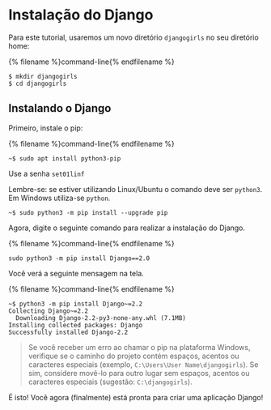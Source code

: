 # Instalação do Django

Para este tutorial, usaremos um novo diretório `djangogirls` no seu diretório home:

{% filename %}command-line{% endfilename %}

    $ mkdir djangogirls
    $ cd djangogirls

## Instalando o Django

Primeiro, instale o pip:

{% filename %}command-line{% endfilename %}

    ~$ sudo apt install python3-pip
    
Use a senha `set01linf`

<!-- Antes de fazer isto, devemos garantir que temos instalada a última versão do `pip`, que é o software que usamos para instalar o Django: -->

<!--sec data-title="Lembrete Python" data-id="lembrete_python"
data-collapse=true ces-->

Lembre-se: se estiver utilizando Linux/Ubuntu o comando deve ser `python3`. Em Windows utiliza-se `python`.

<!--endsec-->

<!-- {% filename %}command-line{% endfilename %} -->

    ~$ sudo python3 -m pip install --upgrade pip

Agora, digite o seguinte comando para realizar a instalação do Django.

{% filename %}command-line{% endfilename %}

    sudo python3 -m pip install Django==2.0

Você verá a seguinte mensagem na tela.

{% filename %}command-line{% endfilename %}

    ~$ python3 -m pip install Django~=2.2
    Collecting Django~=2.2
      Downloading Django-2.2-py3-none-any.whl (7.1MB)
    Installing collected packages: Django
    Successfully installed Django-2.2


<!--sec data-title="Installing Django: Windows" data-id="django_err_windows"
data-collapse=true ces-->

> Se você receber um erro ao chamar o pip na plataforma Windows, verifique se o caminho do projeto contém espaços, acentos ou caracteres especiais (exemplo, `C:\Users\User Name\djangogirls`). Se sim, considere movê-lo para outro lugar sem espaços, acentos ou caracteres especiais (sugestão: `C:\djangogirls`).

<!--endsec-->

É isto! Você agora (finalmente) está pronta para criar uma aplicação Django!
